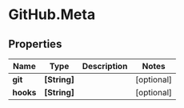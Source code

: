 # GitHub.Meta

## Properties

Name | Type | Description | Notes
------------ | ------------- | ------------- | -------------
**git** | **[String]** |  | [optional] 
**hooks** | **[String]** |  | [optional] 


